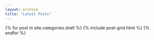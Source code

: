 ```yaml
---
layout: archive
title: "Latest Posts"
---
```


<div class="tiles">
{% for post in site.categories.shell %}
	{% include post-grid.html %}
{% endfor %}
</div><!-- /.tiles -->
